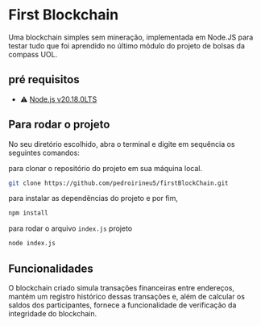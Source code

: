 # First Blockchain
Uma blockchain simples sem mineração, implementada em Node.JS para testar tudo que foi aprendido no último módulo do projeto de bolsas da compass UOL. 

## pré requisitos
- ⚠ [Node.js v20.18.0LTS](https://nodejs.org/en)

## Para rodar o projeto
No seu diretório escolhido, abra o terminal e digite em sequência os seguintes comandos:

para clonar o repositório do projeto em sua máquina local.
```bash
git clone https://github.com/pedroirineu5/firstBlockChain.git
```

para instalar as dependências do projeto e por fim,

```bash
npm install
```

para rodar o arquivo `index.js` projeto

```bash
node index.js
```
## Funcionalidades

O blockchain criado simula transações financeiras entre endereços, mantém um registro histórico dessas transações e, além de calcular os saldos dos participantes, fornece a funcionalidade de verificação da integridade do blockchain.
